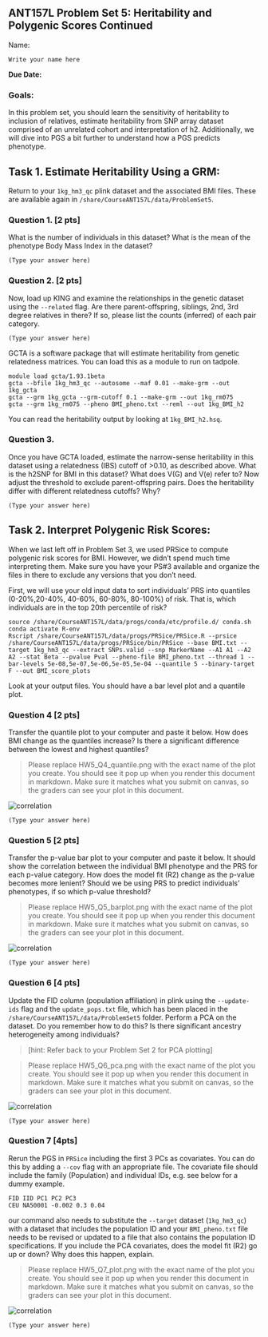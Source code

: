 ## ANT157L Problem Set 5:  Heritability and Polygenic Scores Continued

Name:
```
Write your name here
```

**Due Date:**


### Goals:

In this problem set, you should learn the sensitivity of heritability to inclusion of relatives, estimate heritability from SNP array dataset comprised of an unrelated cohort and interpretation of h2. Additionally, we will dive into PGS a bit further to understand how a PGS predicts phenotype.

## Task 1. Estimate Heritability Using a GRM:


Return to your `1kg_hm3_qc` plink dataset and the associated BMI files. These are available again in `/share/CourseANT157L/data/ProblemSet5`.

### Question 1. [2 pts]

What is the number of individuals in this dataset? What is the mean of the phenotype Body Mass Index in the dataset?

```
(Type your answer here)
```

### Question 2. [2 pts]

Now, load up KING and examine the relationships in the genetic dataset using the `--related` flag. Are there parent-offspring, siblings, 2nd, 3rd degree relatives in there? If so, please list the counts (inferred) of each pair category.

```
(Type your answer here)
```

GCTA is a software package that will estimate heritability from genetic relatedness matrices. You can load this as a module to run on tadpole.

```
module load gcta/1.93.1beta
gcta --bfile 1kg_hm3_qc --autosome --maf 0.01 --make-grm --out 1kg_gcta
gcta --grm 1kg_gcta --grm-cutoff 0.1 --make-grm --out 1kg_rm075
gcta --grm 1kg_rm075 --pheno BMI_pheno.txt --reml --out 1kg_BMI_h2
```

You can read the heritability output by looking at `1kg_BMI_h2.hsq`.

### Question 3.

Once you have GCTA loaded, estimate the narrow-sense heritability in this dataset using a relatedness (IBS) cutoff of >0.10, as described above. What is the h2SNP for BMI in this dataset? What does V(G) and V(e) refer to? Now adjust the threshold to exclude parent-offspring pairs. Does the heritability differ with different relatedness cutoffs? Why?

```
(Type your answer here)
```

## Task 2. Interpret Polygenic Risk Scores:

When we last left off in Problem Set 3, we used PRSice to compute polygenic risk scores for BMI. However, we didn’t spend much time interpreting them. Make sure you have your PS#3 available and organize the files in there to exclude any versions that you don’t need.

First, we will use your old input data to sort individuals’ PRS into quantiles (0-20%,20-40%, 40-60%, 60-80%, 80-100%) of risk. That is, which individuals are in the top 20th percentile of risk?

```
source /share/CourseANT157L/data/progs/conda/etc/profile.d/ conda.sh
conda activate R-env
Rscript /share/CourseANT157L/data/progs/PRSice/PRSice.R --prsice /share/CourseANT157L/data/progs/PRSice/bin/PRSice --base BMI.txt --target 1kg_hm3_qc --extract SNPs.valid --snp MarkerName --A1 A1 --A2 A2 --stat Beta --pvalue Pval --pheno-file BMI_pheno.txt --thread 1 --bar-levels 5e-08,5e-07,5e-06,5e-05,5e-04 --quantile 5 --binary-target F --out BMI_score_plots
```

Look at your output files. You should have a bar level plot and a quantile plot.

### Question 4 [2 pts]

 Transfer the quantile plot to your computer and paste it below. How does BMI change as the quantiles increase? Is there a significant difference between the lowest and highest quantiles?

 > Please replace HW5_Q4_quantile.png with the exact name of the plot you create. You should see it pop up when you render this document in markdown. Make sure it matches what you submit on canvas, so the graders can see your plot in this document.

 ![correlation](HW5_Q4_quantile.png)


```
(Type your answer here)
```

### Question 5 [2 pts]

Transfer the p-value bar plot to your computer and paste it below. It should show the correlation between the individual BMI phenotype and the PRS for each p-value category. How does the model fit (R2) change as the p-value becomes more lenient? Should we be using PRS to predict individuals’ phenotypes, if so which p-value threshold?

> Please replace HW5_Q5_barplot.png with the exact name of the plot you create. You should see it pop up when you render this document in markdown. Make sure it matches what you submit on canvas, so the graders can see your plot in this document.

![correlation](HW5_Q5_barplot.png)


```
(Type your answer here)
```

### Question 6 [4 pts]

Update the FID column (population affiliation) in plink using the `--update-ids` flag and the `update_pops.txt` file, which has been placed in the `/share/CourseANT157L/data/ProblemSet5` folder. Perform a PCA on the dataset. Do you remember how to do this? Is there significant ancestry heterogeneity among individuals?

> [hint: Refer back to your Problem Set 2 for PCA plotting]

> Please replace HW5_Q6_pca.png with the exact name of the plot you create. You should see it pop up when you render this document in markdown. Make sure it matches what you submit on canvas, so the graders can see your plot in this document.

![correlation](HW5_Q6_pca.png)

```
(Type your answer here)
```

### Question 7 [4pts]

Rerun the PGS in `PRSice` including the first 3 PCs as covariates. You can do this by adding a `--cov` flag with an appropriate file. The covariate file should include the family (Population) and individual IDs, e.g. see below for a dummy example.

```
FID IID PC1 PC2 PC3
CEU NA50001 -0.002 0.3 0.04
```

our command also needs to substitute the `--target` dataset (`1kg_hm3_qc`) with a dataset that includes the population ID and your `BMI_pheno.txt` file needs to be revised or updated to a file that also contains the population ID specifications.
If you include the PCA covariates, does the model fit (R2) go up or down? Why does this happen, explain.

> Please replace HW5_Q7_plot.png with the exact name of the plot you create. You should see it pop up when you render this document in markdown. Make sure it matches what you submit on canvas, so the graders can see your plot in this document.

![correlation](HW5_Q7_plot.png)

```
(Type your answer here)
```
